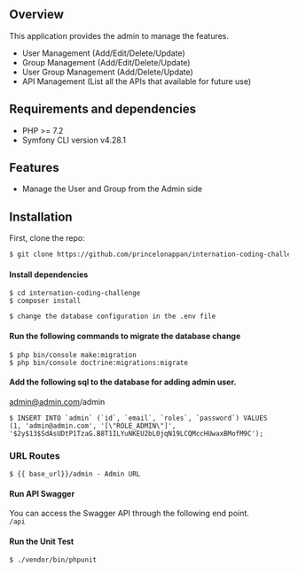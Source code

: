 ## Overview

This application provides the admin to manage the features.

- User Management (Add/Edit/Delete/Update)
- Group Management (Add/Edit/Delete/Update)
- User Group Management (Add/Delete/Update)
- API Management (List all the APIs that available for future use)

## Requirements and dependencies

- PHP >= 7.2
- Symfony CLI version  v4.28.1

## Features

- Manage the User and Group from the Admin side

## Installation

First, clone the repo:
```bash
$ git clone https://github.com/princelonappan/internation-coding-challenge.git
```
#### Install dependencies
```
$ cd internation-coding-challenge
$ composer install
```
```
$ change the database configuration in the .env file
```
#### Run the following commands to migrate the database change
```
$ php bin/console make:migration
$ php bin/console doctrine:migrations:migrate
```
#### Add the following sql to the database for adding admin user.
admin@admin.com/admin
```
$ INSERT INTO `admin` (`id`, `email`, `roles`, `password`) VALUES
(1, 'admin@admin.com', '[\"ROLE_ADMIN\"]', '$2y$13$SdAsUDtP1TzaG.B8T1ILYuNKEU2bL0jqN19LCQMccHUwaxBMofM9C');
```

### URL Routes
```
$ {{ base_url}}/admin - Admin URL
```

#### Run API Swagger

You can access the Swagger API through the following end point. <br />
```/api```

#### Run the Unit Test

```
$ ./vendor/bin/phpunit
```
